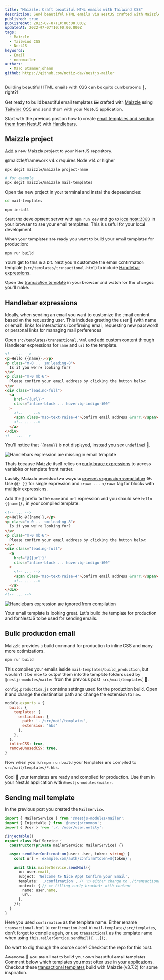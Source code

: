 ```yaml
---
title: "Maizzle: Craft beautiful HTML emails with Tailwind CSS"
description: Send beautiful HTML emails via NestJS crafted with Maizzle and Tailwind CSS
published: true
publishedAt: 2022-07-07T10:00:00.000Z
updatedAt: 2022-07-07T10:00:00.000Z
tags:
  - Maizzle
  - Tailwind CSS
  - NestJS
keywords:
  - Email
  - nodemailer
authors:
  - Marc Stammerjohann
github: https://github.com/notiz-dev/nestjs-mailer
---
```


Building beautiful HTML emails with CSS can be quite cumbersome 🙁, right?!

Get ready to build beautiful email templates 🖼️ crafted with [Maizzle](https://maizzle.com) using [Tailwind CSS](https://tailwindcss.com) and send them with your NestJS application.

Start with the previous post on how to create [email templates and sending them from NestJS](https://notiz.dev/blog/send-emails-with-nestjs) with [Handlebars](https://handlebarsjs.com).

<div shortcode="article" routes="/blog/send-emails-with-nestjs"></div>

## Maizzle project

[Add](https://maizzle.com/docs/installation#create-a-project) a new Maizzle project to your NestJS repository.

<div shortcode="note">

@maizzle/framework v4.x requires Node v14 or higher

</div>

<div shortcode="code" tabs="BASH">

```bash
npx degit maizzle/maizzle project-name

# for example
npx degit maizzle/maizzle mail-templates
```

</div>

Open the new project in your terminal and install the dependencies:

<div shortcode="code" tabs="BASH">

```bash
cd mail-templates

npm install
```

</div>

Start the development server with `npm run dev` and go to [localhost:3000](http://localhost:3000) in your browser to see your email templates. This is useful for your local development.

When your templates are ready you want to build your email templates for production: 

<div shortcode="code" tabs="BASH">

```bash
npm run build
```

</div>

You'll get to this in a bit. Next you'll customize the email confirmation template (`src/templates/transactional.html`) to include [Handlebar expressions](https://handlebarsjs.com/guide/#simple-expressions). 

Open the [transaction template](http://localhost:3000/transactional.html) in your browser and watch for the changes you'll make.

## Handlebar expressions

Ideally, when sending an email you want to customize the email content based on the requesting user. This includes greeting the user 👋 (with name or email), links for interactions (confirming email, requesting new password) or personal links for managing mail preferences.

Open `src/templates/transactional.html` and add custom content through Handlebar expressions for `name` and `url` to the template.

<div shortcode="code" tabs="transactional.html">

```html
<!-- ... -->
<p>Hello {{name}},</p> 
<p class="m-0 ... sm:leading-8">
  Is it you we're looking for?
</p>
<p class="m-0 mb-6">
  Please confirm your email address by clicking the button below:
</p>
<div class="leading-full">
  <a
    href="{{url}}"
    class="inline-block ... hover:bg-indigo-500"
  >
    <!-- ... -->
    <span class="mso-text-raise-4">Confirm email address &rarr;</span>
    <!-- ... -->
  </a>
</div>
<!-- ... -->
```

</div>

You'll notice that `{{name}}` is not displayed, instead you see `undefined` 😤.

<div shortcode="figure" caption="Handlebars expression are missing in email template">

![Handlebars expression are missing in email template](assets/img/blog/send-beautiful-emails-crafted-with-maizzle/optimized/missing-handlebar-expressions.png)

</div>

Thats because Maizzle itself relies on [curly brace expressions](https://maizzle.com/docs/templates#expressions) to access variables or template front matter. 

Luckily, Maizzle provides two ways to [prevent expression compilation](https://maizzle.com/docs/templates#ignoring-expressions) 😎. Use `@{{ }}` for single expression and `<raw> ... </raw>` tag for blocks with multiple expressions.

Add the `@` prefix to the `name` and `url` expression and you should see `Hello {{name}},` in your compiled template.

<div shortcode="code" tabs="transactional.html">

```html
<!-- ... -->
<p>Hello @{{name}},</p> 
<p class="m-0 ... sm:leading-8">
  Is it you we're looking for?
</p>
<p class="m-0 mb-6">
  Please confirm your email address by clicking the button below:
</p>
<div class="leading-full">
  <a
    href="@{{url}}"
    class="inline-block ... hover:bg-indigo-500"
  >
    <!-- ... -->
    <span class="mso-text-raise-4">Confirm email address &rarr;</span>
    <!-- ... -->
  </a>
</div>
<!-- ... -->
```

</div>

<div shortcode="figure" caption="Handlebars expression are ignored from compilation">

![Handlebars expression are ignored from compilation](assets/img/blog/send-beautiful-emails-crafted-with-maizzle/optimized/ignored-handlebar-expressions.png)

</div>

Your email template is looking great. Let's build the template for production and for NestJS to be used for sending emails.

## Build production email

Maizzle provides a build command for production to inline CSS and many more optimizations.

<div shortcode="code" tabs="BASH">

```bash
npm run build
```

</div>

This compiles your emails inside `mail-templates/build_production`, but wouldn't it be nice to output them into the template folders used by `@nestjs-modules/mailer` from the previous post (`src/mail/templates`) 🤩.

`config.production.js` contains settings used for the production build. Open it and change the destination path and change the extension to `hbs`.

```js
module.exports = {
  build: {
    templates: {
      destination: {
        path: '../src/mail/templates',
        extension: 'hbs'
      },
    },
  },
  inlineCSS: true,
  removeUnusedCSS: true,
}
```

Now when you run `npm run build` your templates are compiled to `src/mail/templates/*.hbs`. 

Cool 💪 your templates are ready and compiled for production. Use them in your NestJs application with `@nestjs-modules/mailer`.

## Sending mail template

In the previous post you created the `MailService`.

<div shortcode="code" tabs="mail.service.ts">

```ts
import { MailerService } from '@nestjs-modules/mailer';
import { Injectable } from '@nestjs/common';
import { User } from './../user/user.entity';

@Injectable()
export class MailService {
  constructor(private mailerService: MailerService) {}

  async sendUserConfirmation(user: User, token: string) {
    const url = `example.com/auth/confirm?token=${token}`;

    await this.mailerService.sendMail({
      to: user.email,
      subject: 'Welcome to Nice App! Confirm your Email',
      template: './confirmation', // 👈 either change to ./transactional or rename transactional.html to confirmation.html
      context: { // ✏️ filling curly brackets with content
        name: user.name,
        url,
      },
    });
  }
}
```

</div>

Here you used `confirmation` as the template name. Either rename `transactional.html` to `confirmation.html` in `mail-templates/src/templates`, don't forget to compile again, or use `transactional` as the template name when using `this.mailerService.sendMail({...});`.

Do want to dig through the source code? Checkout the repo for this post.

<div shortcode="repo" repo="notiz-dev/nestjs-mailer"></div>

Awesome 🤩 you are all set to build your own beautiful email templates. Comment below which templates you most often use in your applications. Checkout these [transactional templates](https://github.com/mailpace/templates) build with Maizzle (v3.7.2) for some inspiration.
